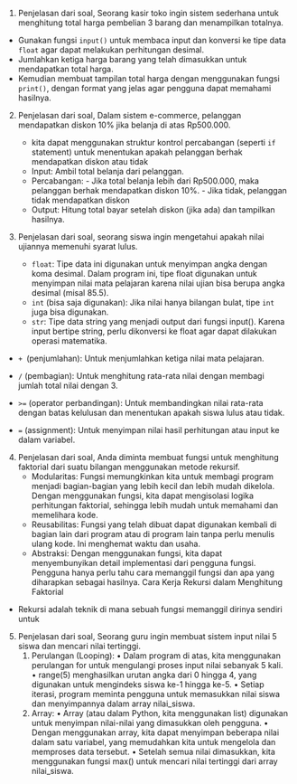 1. Penjelasan dari soal, Seorang kasir toko ingin sistem sederhana untuk menghitung total harga pembelian 3 barang dan menampilkan totalnya.
- Gunakan fungsi `input()` untuk membaca input dan konversi ke tipe data `float` agar dapat melakukan perhitungan desimal.
- Jumlahkan ketiga harga barang yang telah dimasukkan untuk mendapatkan total harga.
- Kemudian membuat tampilan total harga dengan menggunakan fungsi `print()`, dengan format yang jelas agar pengguna dapat memahami hasilnya.

2. Penjelasan dari soal, Dalam sistem e-commerce, pelanggan mendapatkan diskon 10% jika belanja di atas Rp500.000.
   - kita dapat menggunakan struktur kontrol percabangan (seperti `if` statement) untuk menentukan apakah pelanggan berhak mendapatkan diskon atau tidak
   - Input: Ambil total belanja dari pelanggan.
   - Percabangan: - Jika total belanja lebih dari Rp500.000, maka pelanggan berhak mendapatkan diskon 10%.
                  - Jika tidak, pelanggan tidak mendapatkan diskon
   - Output: Hitung total bayar setelah diskon (jika ada) dan tampilkan hasilnya.

3. Penjelasan dari soal, seorang siswa ingin mengetahui apakah nilai ujiannya memenuhi syarat lulus.
   - `float`: Tipe data ini digunakan untuk menyimpan angka dengan koma desimal. Dalam program ini, tipe float digunakan untuk menyimpan 
              nilai mata pelajaran karena nilai ujian bisa berupa angka desimal (misal 85.5).
   - `int` (bisa saja digunakan): Jika nilai hanya bilangan bulat, tipe `int` juga bisa digunakan.
   - `str`: Tipe data string yang menjadi output dari fungsi input(). Karena input bertipe string, perlu dikonversi ke float agar dapat 
            dilakukan operasi matematika.
     
  - `+ `(penjumlahan): Untuk menjumlahkan ketiga nilai mata pelajaran.

  -  `/` (pembagian): Untuk menghitung rata-rata nilai dengan membagi jumlah total nilai dengan 3.

  - `>=` (operator perbandingan): Untuk membandingkan nilai rata-rata dengan batas kelulusan dan menentukan apakah siswa lulus atau tidak.

  - `=` (assignment): Untuk menyimpan nilai hasil perhitungan atau input ke dalam variabel.

4. Penjelasan dari soal, Anda diminta membuat fungsi untuk menghitung faktorial dari suatu bilangan menggunakan metode rekursif.
   - Modularitas: Fungsi memungkinkan kita untuk membagi program menjadi bagian-bagian yang lebih kecil dan lebih mudah dikelola. Dengan menggunakan fungsi, kita dapat mengisolasi logika perhitungan faktorial, sehingga lebih mudah untuk memahami dan memelihara kode.
   - Reusabilitas: Fungsi yang telah dibuat dapat digunakan kembali di bagian lain dari program atau di program lain tanpa perlu menulis ulang kode. Ini menghemat waktu dan usaha.
   - Abstraksi: Dengan menggunakan fungsi, kita dapat menyembunyikan detail implementasi dari pengguna fungsi. Pengguna hanya perlu tahu cara memanggil fungsi dan apa yang diharapkan sebagai hasilnya.
Cara Kerja Rekursi dalam Menghitung Faktorial
  - Rekursi adalah teknik di mana sebuah fungsi memanggil dirinya sendiri untuk

5. Penjelasan dari soal, Seorang guru ingin membuat sistem input nilai 5 siswa dan mencari nilai tertinggi.
   1.	Perulangan (Looping):
•	Dalam program di atas, kita menggunakan perulangan for untuk mengulangi proses input nilai sebanyak 5 kali.
•	range(5) menghasilkan urutan angka dari 0 hingga 4, yang digunakan untuk mengindeks siswa ke-1 hingga ke-5.
•	Setiap iterasi, program meminta pengguna untuk memasukkan nilai siswa dan menyimpannya dalam array nilai_siswa.
   2.	Array:
•	Array (atau dalam Python, kita menggunakan list) digunakan untuk menyimpan nilai-nilai yang dimasukkan oleh pengguna.
•	Dengan menggunakan array, kita dapat menyimpan beberapa nilai dalam satu variabel, yang memudahkan kita untuk mengelola dan memproses data tersebut.
•	Setelah semua nilai dimasukkan, kita menggunakan fungsi max() untuk mencari nilai tertinggi dari array nilai_siswa.

